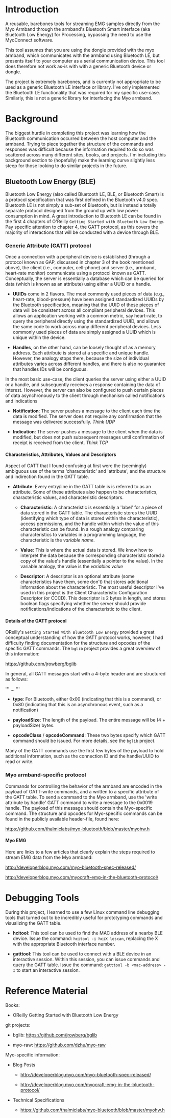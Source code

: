 # Introduction

A reusable, barebones tools for streaming EMG samples directly from the Myo Armband through the armband's Bluetooth Smart interface (aka Bluetooth Low Energy) for Processing, bypassing the need to use the MyoConnect software.

This tool assumes that you are using the dongle provided with the myo armband, which communicates with the armband using Bluetooth LE, but presents itself to your computer as a serial communication device. This tool does therefore not work as-is with with a generic Bluetooth device or dongle.

The project is extremely barebones, and is currently not appropriate to be used as a generic Bluetooth LE interface or library. I've only implemented the Bluetooth LE functionality that was required for my specific use-case. Similarly, this is not a generic library for interfacing the Myo armband.


# Background

The biggest hurdle in completing this project was learning how the Bluetooth communication occurred between the host computer and the armband. Trying to piece together the structure of the commands and responses was difficult because the information required to do so was scattered across many different sites, books, and projects. I'm including this background section to (hopefully) make the learning curve slightly less steep for those looking to do similar projects in the future.


## Bluetooth Low Energy (BLE)

Bluetooth Low Energy (also called Bluetooth LE, BLE, or Bluetooth Smart) is a protocol specification that was first defined in the Bluetooth v4.0 spec. Bluetooth LE is not simply a sub-set of Bluetooth, but is instead a totally separate protocol designed from the ground up with low power consumption in mind. A great introduction to Bluetooth LE can be found in the first 4 chapters of O'Reilly `Getting Started with Bluetooth Low Energy`. Pay specific attention to chapter 4, the GATT protocol, as this covers the majority of interactions that will be conducted with a device through BLE.


### Generic Attribute (GATT) protocol

Once a connection with a peripheral device is established (through a protocol known as GAP, discussed in chapter 3 of the book mentioned above), the client (i.e., computer, cell-phone) and server (i.e., armband, heart-rate monitor) communicate using a protocol known as GATT. Conceptually, the server is essentially a database which can be queried for data (which is known as an attribute) using either a UUID or a handle.

  - **UUIDs** come in 2 flavors. The most commonly used pieces of data (e.g., heart-rate, blood-pressure) have been assigned standardized UUIDs by the Bluetooth specification, meaning that the UUID of these pieces of data will be consistent across all compliant peripheral devices. This allows an application working with a common metric, say heart-rate, to query the peripheral directly using the standardized UUID, and allows the same code to work across many different peripheral devices. Less commonly used pieces of data are simply assigned a UUID which is unique within the device.

  - **Handles**, on the other hand, can be loosely thought of as a memory address. Each attribute is stored at a specific and unique handle. However, the analogy stops there, because the size of individual attributes varies across different handles, and there is also no guarantee that handles IDs will be contiguous.

In the most basic use-case, the client queries the server using either a UUID or a handle, and subsequently receives a response containing the data of interest. However, the server can also be configured to push certain pieces of data asynchronously to the client through mechanism called notifications and indications

  - **Notification**: The server pushes a message to the client each time the data is modified. The server does not require any confirmation that the message was delivered successfully. *Think UDP*

  - **Indication**: The server pushes a message to the client when the data is modified, but does not push subsequent messages until confirmation of receipt is received from the client. *Think TCP*


#### Characteristics, Attributes, Values and Descriptors

Aspect of GATT that I found confusing at first were the (seemingly) ambiguous use of the terms 'characteristic' and 'attribute', and the structure and indirection found in the GATT table.

  - **Attribute**: Every entry/line in the GATT table is is referred to as an attribute. Some of these attributes also happen to be characteristics, characteristic values, and characteristic descriptors.

    - **Characteristic**: A characteristic is essentially a 'label' for a piece of data stored in the GATT table. The characteristic stores the UUID (identifying which type of data is stored within the characteristic), access permissions, and the handle within which the value of this characteristic can be found. In a rough analogy comparing characteristics to variables in a programming language, the characteristic is the *variable name*.

    - **Value**: This is where the actual data is stored. We know how to interpret the data because the corresponding characteristic stored a copy of the value's handle (essentially a pointer to the value). In the variable analogy, the value is the *variables value*

    - **Descriptor**: A descriptor is an optional attribute (some characteristics have them, some don't) that stores additional information about the characteristic. The most useful descriptor I've used in this project is the Client Characteristic Configuration Descriptor (or CCCD). This descriptor is 2 bytes in length, and stores boolean flags specifying whether the server should provide notifications/indications of the characteristic to the client.


#### Details of the GATT protocol

OReilly's `Getting Started With Bluetooth Low Energy` provided a great conceptual understanding of how the GATT protocol works, however, I had difficulty finding documentation for the structure and opcodes of the specific GATT commands. The `bglib` project provides a great overview of this information:

  https://github.com/jrowberg/bglib


In general, all GATT messages start with a 4-byte header and are structured as follows:

'''
  <type> <payloadSize> <opcodeClass> <opcodeCommand> <payloadByte1> <payloadByte2> ...
'''

  - **type**: For Bluetooth, either 0x00 (indicating that this is a command), or 0x80 (indicating that this is an asynchronous event, such as a notification)

  - **payloadSize**: The length of the payload. The entire message will be (4 + payloadSize) bytes.

  - **opcodeClass** / **opcodeCommand**: These two bytes specify which GATT command should be issued. For more details, see the `bglib` project.


Many of the GATT commands use the first few bytes of the payload to hold additional information, such as the connection ID and the handle/UUID to read or write.


### Myo armband-specific protocol

Commands for controlling the behavior of the armband are encoded in the payload of GATT-write commands, and a written to a specific attribute of the GATT table. To send a command to the Myo armband, use the 'write attribute by handle' GATT command to write a message to the 0x0019 handle. The payload of this message should contain the Myo-specific command. The structure and opcodes for Myo-specific commands can be found in the publicly available header-file, found here:

 https://github.com/thalmiclabs/myo-bluetooth/blob/master/myohw.h


#### Myo EMG

Here are links to a few articles that clearly explain the steps required to stream EMG data from the Myo armband:

  http://developerblog.myo.com/myo-bluetooth-spec-released/

  http://developerblog.myo.com/myocraft-emg-in-the-bluetooth-protocol/


# Debugging Tools

During this project, I learned to use a few Linux command line debugging tools that turned out to be incredibly useful for prototyping commands and visualizing the GATT table.

  - **hcitool**: This tool can be used to find the MAC address of a nearby BLE device. Issue the command: `hcitool -i hciX lescan`, replacing the X with the appropriate Bluetooth interface number.

  - **gatttool**: This tool can be used to connect with a BLE device in an interactive session. Within this session, you can issue commands and query the GATT table. Issue the command: `gatttool -b <mac-address> -I` to start an interactive session.


# Reference Material

Books:

  - OReilly Getting Started with Bluetooth Low Energy

git projects:

  - bglib: https://github.com/jrowberg/bglib

  - myo-raw: https://github.com/dzhu/myo-raw

Myo-specific information:

  - Blog Posts

    - http://developerblog.myo.com/myo-bluetooth-spec-released/

    - http://developerblog.myo.com/myocraft-emg-in-the-bluetooth-protocol/

  - Technical Specifications

    - https://github.com/thalmiclabs/myo-bluetooth/blob/master/myohw.h

